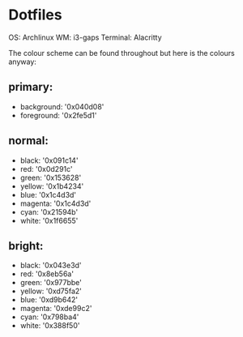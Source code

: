 # Dotfiles
OS: Archlinux
WM: i3-gaps
Terminal: Alacritty

The colour scheme can be found throughout but here is the colours anyway:
## primary:
-  background: '0x040d08'
-  foreground: '0x2fe5d1'
## normal:
-  black:   '0x091c14'
-  red:     '0x0d291c'
-  green:   '0x153628'
-  yellow:  '0x1b4234'
-  blue:    '0x1c4d3d'
-  magenta: '0x1c4d3d'
-  cyan:    '0x21594b'
-  white:   '0x1f6655'
## bright:
-  black:   '0x043e3d'
-  red:     '0x8eb56a'
-  green:   '0x977bbe'
-  yellow:  '0xd75fa2'
-  blue:    '0xd9b642'
-  magenta: '0xde99c2'
-  cyan:    '0x798ba4'
-  white:   '0x388f50'
